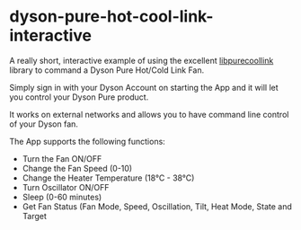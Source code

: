 # dyson-pure-hot-cool-link-interactive
A really short, interactive example of using the excellent [libpurecoollink](https://github.com/CharlesBlonde/libpurecoollink)  library to command a Dyson Pure Hot/Cold Link Fan.

Simply sign in with your Dyson Account on starting the App and it will let you control your Dyson Pure product.

It works on external networks and allows you to have command line control of your Dyson fan.

The App supports the following functions:
 * Turn the Fan ON/OFF
 * Change the Fan Speed (0-10)
 * Change the Heater Temperature (18°C - 38°C)
 * Turn Oscillator ON/OFF
 * Sleep (0-60 minutes)
 * Get Fan Status (Fan Mode, Speed, Oscillation, Tilt, Heat Mode, State and Target
 
